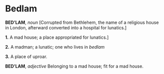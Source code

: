 # Bedlam

**BED'LAM**, _noun_ \[Corrupted from Bethlehem, the name of a religious house in London, afterward converted into a hospital for lunatics.\]

**1.** A mad house; a place appropriated for lunatics.\]

**2.** A madman; a lunatic; one who lives in _bedlam_

**3.** A place of uproar.

**BED'LAM**, _adjective_ Belonging to a mad house; fit for a mad house.